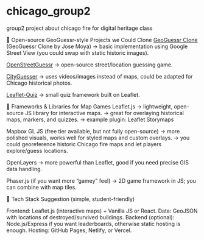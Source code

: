 # chicago_group2
group2 project about chicago fire for digital heritage class 

🔹 Open-source GeoGuessr-style Projects we Could Clone
[GeoGuessr Clone](https://github.com/jzmoya/geoguessr-clone)  (GeoGuessr Clone by Jose Moya)
 → basic implementation using Google Street View (you could swap with static historic images).

[OpenStreetGuessr](https://github.com/GeoGuess/Streetguessr)
 → open-source street/location guessing game.

[CityGuesser](https://github.com/mickael-kerjean/cityguesser)
 → uses videos/images instead of maps, could be adapted for Chicago historical photos.

[Leaflet-Quiz](https://github.com/ustroetz/leaflet-quiz)
 → small quiz framework built on Leaflet.


 🔹 Frameworks & Libraries for Map Games
Leaflet.js
→ lightweight, open-source JS library for interactive maps.
→ great for overlaying historical maps, markers, and quizzes.
→ example plugin: Leaflet Storymaps

Mapbox GL JS (free tier available, but not fully open-source)
→ more polished visuals, works well for styled maps and custom overlays.
→ you could georeference historic Chicago fire maps and let players explore/guess locations.

OpenLayers
→ more powerful than Leaflet, good if you need precise GIS data handling.

Phaser.js (if you want more “gamey” feel)
→ 2D game framework in JS; you can combine with map tiles.


🔹 Tech Stack Suggestion (simple, student-friendly)

Frontend: Leaflet.js (interactive maps) + Vanilla JS or React.
Data: GeoJSON with locations of destroyed/survived buildings.
Backend (optional): Node.js/Express if you want leaderboards, otherwise static hosting is enough.
Hosting: GitHub Pages, Netlify, or Vercel.

